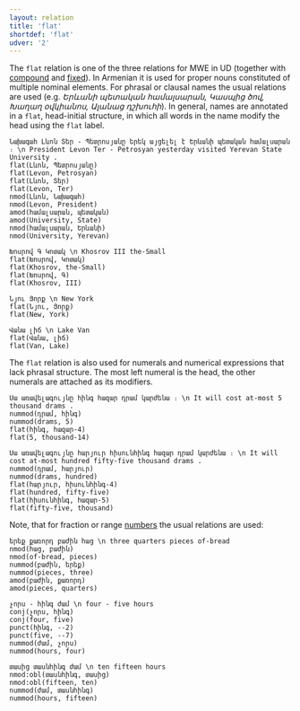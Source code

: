 ```yaml
---
layout: relation
title: 'flat'
shortdef: 'flat'
udver: '2'
---
```


The `flat` relation is one of the three relations for MWE in UD (together with [compound]() and [fixed]()). In Armenian it is used for proper nouns constituted of multiple nominal elements. For phrasal or clausal names the usual relations are used (e.g. _Երևանի պետական համալսարան, Կասպից ծով, Խաղաղ օվկիանոս, Ալանաց դշխուհի_). In general, names are annotated in a `flat`, head-initial structure, in which all words in the name modify the head using the `flat` label.

~~~ sdparse
Նախագահ Լևոն Տեր - Պետրոսյանը երեկ այցելել է Երևանի պետական համալսարան ։ \n President Levon Ter - Petrosyan yesterday visited Yerevan State University .
flat(Լևոն, Պետրոսյանը)
flat(Levon, Petrosyan)
flat(Լևոն, Տեր)
flat(Levon, Ter)
nmod(Լևոն, Նախագահ)
nmod(Levon, President)
amod(համալսարան, պետական)
amod(University, State)
nmod(համալսարան, Երևանի)
nmod(University, Yerevan)
~~~

~~~ sdparse
Խոսրով Գ Կոտակ \n Khosrov III the-Small
flat(Խոսրով, Կոտակ)
flat(Khosrov, the-Small)
flat(Խոսրով, Գ)
flat(Khosrov, III)
~~~

~~~ sdparse
Նյու Յորք \n New York
flat(Նյու, Յորք)
flat(New, York)
~~~

~~~ sdparse
Վանա լիճ \n Lake Van
flat(Վանա, լիճ)
flat(Van, Lake)
~~~

The `flat` relation is also used for numerals and numerical expressions that lack phrasal structure. The most left numeral is the head, the other numerals are attached as its modifiers.

~~~ sdparse
Սա առավելագույնը հինգ հազար դրամ կարժենա ։ \n It will cost at-most 5 thousand drams .
nummod(դրամ, հինգ)
nummod(drams, 5)
flat(հինգ, հազար-4)
flat(5, thousand-14)
~~~

~~~ sdparse
Սա առավելագույնը հարյուր հիսունհինգ հազար դրամ կարժենա ։ \n It will cost at-most hundred fifty-five thousand drams .
nummod(դրամ, հարյուր)
nummod(drams, hundred)
flat(հարյուր, հիսունհինգ-4)
flat(hundred, fifty-five)
flat(հիսունհինգ, հազար-5)
flat(fifty-five, thousand)
~~~

Note, that for fraction or range [numbers](NumType) the usual relations are used:

~~~ sdparse
երեք քառորդ բաժին հաց \n three quarters pieces of-bread
nmod(հաց, բաժին)
nmod(of-bread, pieces)
nummod(բաժին, երեք)
nummod(pieces, three)
amod(բաժին, քառորդ)
amod(pieces, quarters)
~~~

~~~ sdparse
չորս - հինգ ժամ \n four - five hours
conj(չորս, հինգ)
conj(four, five)
punct(հինգ, --2)
punct(five, --7)
nummod(ժամ, չորս)
nummod(hours, four)
~~~

~~~ sdparse
տասից տասնհինգ ժամ \n ten fifteen hours
nmod:obl(տասնհինգ, տասից)
nmod:obl(fifteen, ten)
nummod(ժամ, տասնհինգ)
nummod(hours, fifteen)
~~~
